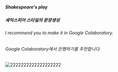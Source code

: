 ##### Shakespeare's play
##### 셰익스피어 스타일의 문장생성  


###### I recommend you to make it in Google Colaboratory.
###### Google Colaboratory에서 진행하기를 추천합니다.

  
![2222222222222222222](https://user-images.githubusercontent.com/71945157/94939046-90156600-050c-11eb-97b6-e87fb061503c.png)

